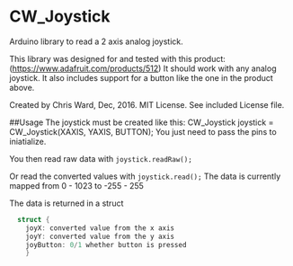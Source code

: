 # CW_Joystick
Arduino library to read a 2 axis analog joystick.
  
This library was designed for and tested with this product:
(https://www.adafruit.com/products/512)
It should work with any analog joystick. It also includes support for
a button like the one in the product above.

Created by Chris Ward, Dec, 2016.
MIT License. See included License file.


##Usage
The joystick must be created like this:
CW_Joystick joystick = CW_Joystick(XAXIS, YAXIS, BUTTON);
You just need to pass the pins to iniatialize.

You then read raw data with 
`joystick.readRaw();`

Or read the converted values with
`joystick.read();`
The data is currently mapped from 0 - 1023 to -255 - 255

The data is returned in a struct
```C
  struct {
    joyX: converted value from the x axis
    joyY: converted value from the y axis
    joyButton: 0/1 whether button is pressed
	}
```
